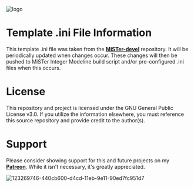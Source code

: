 
![logo](https://user-images.githubusercontent.com/32810066/128452226-e23e1552-abb7-434b-92e1-b4b35a23a5af.png)

# Template .ini File Information

This template .ini file was taken from the [**MiSTer-devel**](https://github.com/MiSTer-devel/Main_MiSTer/blob/master/MiSTer.ini) repository. It will be periodically updated when changes occur. These changes will then be pushed to MiSTer Integer Modeline build script and/or pre-configured .ini files when this occurs.


# License

This repository and project is licensed under the GNU General Public License v3.0. If you utilize the information elsewhere, you must reference this source repository and provide credit to the author(s).

# Support

Please consider showing support for this and future projects on my **[Patreon](https://www.patreon.com/atrac17)**. While it isn't necessary, it's greatly appreciated.

![123269746-440cb600-d4cd-11eb-9e11-90ed7fc951d7](https://user-images.githubusercontent.com/32810066/123511968-b529a600-d652-11eb-9cd5-ca45d16e81a5.png)
